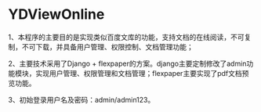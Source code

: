 # YDViewOnline

1、本程序的主要目的是实现类似百度文库的功能，支持文档的在线阅读，不可复制，不可下载，并具备用户管理、权限控制、文档管理功能；

2、主要技术采用了Django + flexpaper的方案。django主要定制修改了admin功能模块，实现用户管理、权限管理和文档管理；flexpaper主要实现了pdf文档预览功能。

3、初始登录用户名及密码：admin/admin123。


